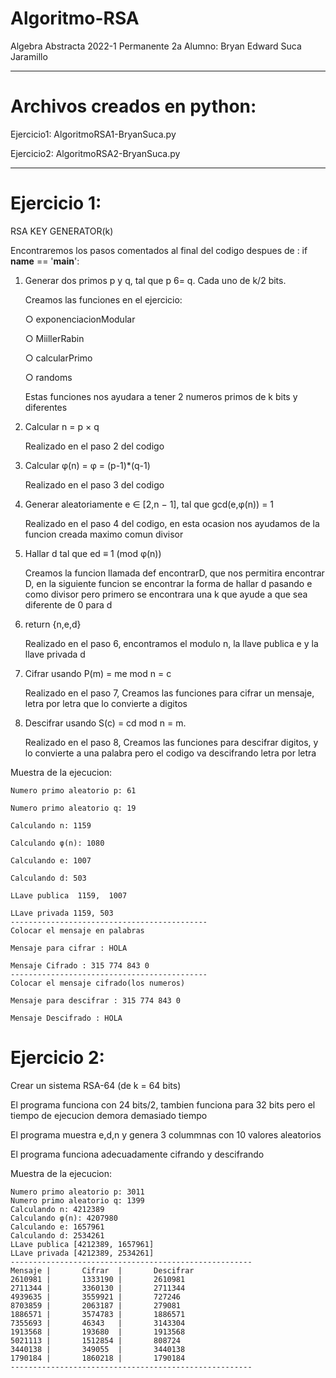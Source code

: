 # Algoritmo-RSA

Algebra Abstracta
2022-1
Permanente 2a
Alumno: Bryan Edward Suca Jaramillo
____________________________________________________________________________________________

# Archivos creados en python:

Ejercicio1: AlgoritmoRSA1-BryanSuca.py

Ejercicio2: AlgoritmoRSA2-BryanSuca.py

_____________________________________________________________________________________________

# Ejercicio 1:

RSA KEY GENERATOR(k)

Encontraremos los pasos comentados al final del codigo despues de : if __name__ == '__main__':

1.	Generar dos primos p y q, tal que p 6= q. Cada uno de k/2 bits.

    Creamos las funciones en el ejercicio:
    
    ○ exponenciacionModular
   
    ○ MiillerRabin
    
    ○ calcularPrimo
    
    ○ randoms
    
    Estas funciones nos ayudara a tener 2 numeros primos de k bits y diferentes
    
2.	Calcular n = p × q

    Realizado en el paso 2 del codigo 
    
3.	Calcular φ(n) = φ = (p-1)*(q-1)

    Realizado en el paso 3 del codigo

4.	Generar aleatoriamente e ∈ [2,n − 1], tal que gcd(e,φ(n)) = 1

    Realizado en el paso 4 del codigo, en esta ocasion nos ayudamos de la funcion creada maximo comun divisor 
    
5.	Hallar d tal que ed ≡ 1 (mod φ(n))

    Creamos la funcion llamada def encontrarD, que nos permitira encontrar D, en la siguiente funcion se encontrar la forma de hallar d pasando e como divisor pero primero se encontrara una k que ayude a que sea diferente de 0 para d
    
6.	return {n,e,d}

    Realizado en el paso 6, encontramos el modulo n, la llave publica e y la llave privada d
    
 7. Cifrar usando P(m) = me mod n = c
  
    Realizado en el paso 7, Creamos las funciones para cifrar un mensaje, letra por letra que lo convierte a digitos
 
 8. Descifrar usando S(c) = cd mod n = m.
 
    Realizado en el paso 8, Creamos las funciones para descifrar digitos, y lo convierte a una palabra pero el codigo va descifrando letra por letra


Muestra de la ejecucion:

    Numero primo aleatorio p: 61

    Numero primo aleatorio q: 19

    Calculando n: 1159

    Calculando φ(n): 1080

    Calculando e: 1007

    Calculando d: 503

    LLave publica  1159,  1007

    LLave privada 1159, 503
    --------------------------------------------
    Colocar el mensaje en palabras

    Mensaje para cifrar : HOLA

    Mensaje Cifrado : 315 774 843 0  
    --------------------------------------------
    Colocar el mensaje cifrado(los numeros)

    Mensaje para descifrar : 315 774 843 0

    Mensaje Descifrado : HOLA 

# Ejercicio 2:

Crear un sistema RSA-64 (de k = 64 bits)

El programa funciona con 24 bits/2, tambien funciona para 32 bits pero el tiempo de ejecucion demora demasiado tiempo

El programa muestra e,d,n y genera 3 colummnas con 10 valores aleatorios

El programa funciona adecuadamente cifrando y descifrando

Muestra de la ejecucion:

    Numero primo aleatorio p: 3011
    Numero primo aleatorio q: 1399
    Calculando n: 4212389
    Calculando φ(n): 4207980
    Calculando e: 1657961
    Calculando d: 2534261
    LLave publica [4212389, 1657961]
    LLave privada [4212389, 2534261]
    ------------------------------------------------------
    Mensaje |       Cifrar  |       Descifrar   
    2610981 |       1333190 |       2610981
    2711344 |       3360130 |       2711344
    4939635 |       3559921 |       727246
    8703859 |       2063187 |       279081
    1886571 |       3574783 |       1886571
    7355693 |       46343   |       3143304
    1913568 |       193680  |       1913568
    5021113 |       1512854 |       808724
    3440138 |       349055  |       3440138
    1790184 |       1860218 |       1790184
    ------------------------------------------------------
